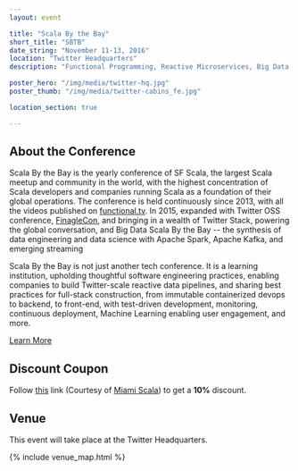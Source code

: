 ```yaml
---
layout: event

title: "Scala By the Bay"
short_title: "SBTB"
date_string: "November 11-13, 2016"
location: "Twitter Headquarters"
description: "Functional Programming, Reactive Microservices, Big Data Pipelines."

poster_hero: "/img/media/twitter-hq.jpg"
poster_thumb: "/img/media/twitter-cabins_fe.jpg"

location_section: true

---
```


## About the Conference

Scala By the Bay is the yearly conference of SF Scala, the largest Scala meetup and community in the world, with the highest concentration of Scala developers and companies running Scala as a foundation of their global operations. The conference is held continuously since 2013, with all the videos published on [functional.tv](http://functional.tv/). In 2015, expanded with Twitter OSS conference, [FinagleCon](http://finagle.github.io/finaglecon/), and bringing in a wealth of Twitter Stack, powering the global conversation, and Big Data Scala By the Bay -- the synthesis of data engineering and data science with Apache Spark, Apache Kafka, and emerging streaming

Scala By the Bay is not just another tech conference. It is a learning institution, upholding thoughtful software engineering practices, enabling companies to build Twitter-scale reactive data pipelines, and sharing best practices for full-stack construction, from immutable containerized devops to backend, to front-end, with test-driven development, monitoring, continuous deployment, Machine Learning enabling user engagement, and more.

<a class="btn large" href="http://scala.bythebay.io/">Learn More</a>

## Discount Coupon

Follow [this](https://www.universe.com/embed/listings/49LD7R/bookings/new?modal=1&discount_code=MIAMISE10) link (Courtesy of [Miami Scala](https://www.meetup.com/Miami-Scala-Enthusiasts/)) to get a **10%** discount.

## Venue

This event will take place at the Twitter Headquarters.

{% include venue_map.html %}
